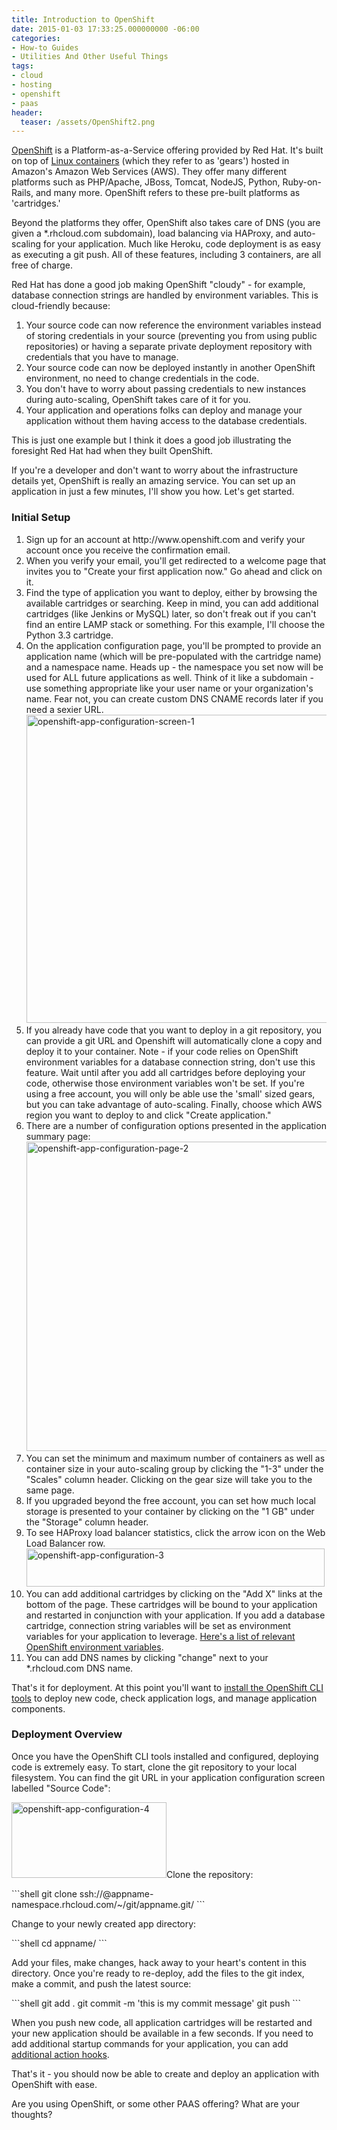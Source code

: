 ```yaml
---
title: Introduction to OpenShift
date: 2015-01-03 17:33:25.000000000 -06:00
categories:
- How-to Guides
- Utilities And Other Useful Things
tags:
- cloud
- hosting
- openshift
- paas
header:
  teaser: /assets/OpenShift2.png
---
```

<p><a href="https://www.openshift.com/" target="_blank">OpenShift</a> is a Platform-as-a-Service offering provided by Red Hat. It's built on top of <a href="http://en.wikipedia.org/wiki/LXC" target="_blank">Linux containers</a> (which they refer to as 'gears') hosted in Amazon's Amazon Web Services (AWS). They offer many different platforms such as PHP/Apache, JBoss, Tomcat, NodeJS, Python, Ruby-on-Rails, and many more. OpenShift refers to these pre-built platforms as 'cartridges.'</p>
<p>Beyond the platforms they offer, OpenShift also takes care of DNS (you are given a *.rhcloud.com subdomain), load balancing via HAProxy, and auto-scaling for your application. Much like Heroku, code deployment is as easy as executing a git push. All of these features, including 3 containers, are all free of charge.</p>
<p>Red Hat has done a good job making OpenShift "cloudy" - for example, database connection strings are handled by environment variables. This is cloud-friendly because:</p>
<ol>
<li>Your source code can now reference the environment variables instead of storing credentials in your source (preventing you from using public repositories) or having a separate private deployment repository with credentials that you have to manage.</li>
<li>Your source code can now be deployed instantly in another OpenShift environment, no need to change credentials in the code.</li>
<li>You don't have to worry about passing credentials to new instances during auto-scaling, OpenShift takes care of it for you.</li>
<li>Your application and operations folks can deploy and manage your application without them having access to the database credentials.</li>
</ol>
<p>This is just one example but I think it does a good job illustrating the foresight Red Hat had when they built OpenShift.</p>
<p>If you're a developer and don't want to worry about the infrastructure details yet, OpenShift is really an amazing service. You can set up an application in just a few minutes, I'll show you how. Let's get started.</p>
<p><!--more Continue to the setup instructions--></p>
<h3>Initial Setup</h3>
<ol>
<li>Sign up for an account at http://www.openshift.com and verify your account once you receive the confirmation email.</li>
<li>When you verify your email, you'll get redirected to a welcome page that invites you to "Create your first application now." Go ahead and click on it.</li>
<li>Find the type of application you want to deploy, either by browsing the available cartridges or searching. Keep in mind, you can add additional cartridges (like Jenkins or MySQL) later, so don't freak out if you can't find an entire LAMP stack or something. For this example, I'll choose the Python 3.3 cartridge.</li>
<li>On the application configuration page, you'll be prompted to provide an application name (which will be pre-populated with the cartridge name) and a namespace name. Heads up - the namespace you set now will be used for ALL future applications as well. Think of it like a subdomain - use something appropriate like your user name or your organization's name. Fear not, you can create custom DNS CNAME records later if you need a sexier URL.<br />
<a href="{{ "/assets/OpenShift1.png" | absolute_url }}"><img class="aligncenter size-full wp-image-804" src="{{ "/assets/OpenShift1.png" | absolute_url }}" alt="openshift-app-configuration-screen-1" width="754" height="493" /></a></li>
<li>If you already have code that you want to deploy in a git repository, you can provide a git URL and Openshift will automatically clone a copy and deploy it to your container. Note - if your code relies on OpenShift environment variables for a database connection string, don't use this feature. Wait until after you add all cartridges before deploying your code, otherwise those environment variables won't be set. If you're using a free account, you will only be able use the 'small' sized gears, but you can take advantage of auto-scaling. Finally, choose which AWS region you want to deploy to and click "Create application."</li>
<li>There are a number of configuration options presented in the application summary page:<br />
<a href="{{ "/assets/OpenShift2.png" | absolute_url }}"><img class="aligncenter size-full wp-image-806" src="{{ "/assets/OpenShift2.png" | absolute_url }}" alt="openshift-app-configuration-page-2" width="763" height="495" /></a></li>
<li>You can set the minimum and maximum number of containers as well as container size in your auto-scaling group by clicking the "1-3" under the "Scales" column header. Clicking on the gear size will take you to the same page.</li>
<li>If you upgraded beyond the free account, you can set how much local storage is presented to your container by clicking on the "1 GB" under the "Storage" column header.</li>
<li>To see HAProxy load balancer statistics, click the arrow icon on the Web Load Balancer row.<br />
<a href="{{ "/assets/OpenShift3.png" | absolute_url }}"><img class="aligncenter size-full wp-image-807" src="{{ site.baseurl }}/assets/OpenShift3.png" alt="openshift-app-configuration-3" width="477" height="61" /></a></li>
<li>You can add additional cartridges by clicking on the "Add X" links at the bottom of the page. These cartridges will be bound to your application and restarted in conjunction with your application. If you add a database cartridge, connection string variables will be set as environment variables for your application to leverage. <a href="https://developers.openshift.com/en/managing-environment-variables.html" target="_blank">Here's a list of relevant OpenShift environment variables</a>.</li>
<li>You can add DNS names by clicking "change" next to your *.rhcloud.com DNS name.</li>
</ol>
<p>That's it for deployment. At this point you'll want to <a href="https://developers.openshift.com/en/managing-client-tools.html" target="_blank">install the OpenShift CLI tools</a> to deploy new code, check application logs, and manage application components.</p>
<h3>Deployment Overview</h3>
<p>Once you have the OpenShift CLI tools installed and configured, deploying code is extremely easy. To start, clone the git repository to your local filesystem. You can find the git URL in your application configuration screen labelled "Source Code":</p>
<p><a href="{{ "/assets/OpenShift4.png" | absolute_url }}"><img class="aligncenter size-full wp-image-817" src="{{ site.baseurl }}/assets/OpenShift4.png" alt="openshift-app-configuration-4" width="248" height="121" /></a>Clone the repository:</p>
```shell
git clone ssh://<random_hash>@appname-namespace.rhcloud.com/~/git/appname.git/
```
<p>Change to your newly created app directory:</p>
```shell
cd appname/
```
<p>Add your files, make changes, hack away to your heart's content in this directory. Once you're ready to re-deploy, add the files to the git index, make a commit, and push the latest source:</p>
```shell
git add .
git commit -m 'this is my commit message'
git push
```
<p>When you push new code, all application cartridges will be restarted and your new application should be available in a few seconds. If you need to add additional startup commands for your application, you can add <a href="https://developers.openshift.com/en/managing-action-hooks.html" target="_blank">additional action hooks</a>.</p>
<p>That's it - you should now be able to create and deploy an application with OpenShift with ease.</p>
<p>Are you using OpenShift, or some other PAAS offering? What are your thoughts?</p>
